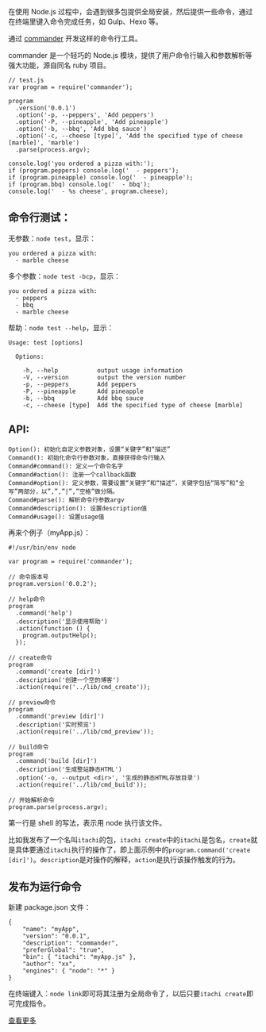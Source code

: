 在使用 Node.js 过程中，会遇到很多包提供全局安装，然后提供一些命令，通过在终端里键入命令完成任务，如 Gulp、Hexo 等。

通过 [commander](https://github.com/tj/commander.js) 开发这样的命令行工具。

commander 是一个轻巧的 Node.js 模块，提供了用户命令行输入和参数解析等强大功能，源自同名 ruby 项目。

```
// test.js
var program = require('commander');

program
  .version('0.0.1')
  .option('-p, --peppers', 'Add peppers')
  .option('-P, --pineapple', 'Add pineapple')
  .option('-b, --bbq', 'Add bbq sauce')
  .option('-c, --cheese [type]', 'Add the specified type of cheese [marble]', 'marble')
  .parse(process.argv);

console.log('you ordered a pizza with:');
if (program.peppers) console.log('  - peppers');
if (program.pineapple) console.log('  - pineapple');
if (program.bbq) console.log('  - bbq');
console.log('  - %s cheese', program.cheese);
```

## 命令行测试：

无参数：`node test`，显示：

```
you ordered a pizza with:
  - marble cheese
```

多个参数：`node test -bcp`，显示：

```
you ordered a pizza with:
  - peppers
  - bbq
  - marble cheese
```

帮助：`node test --help`，显示：

```
Usage: test [options]

  Options:

    -h, --help           output usage information
    -V, --version        output the version number
    -p, --peppers        Add peppers
    -P, --pineapple      Add pineapple
    -b, --bbq            Add bbq sauce
    -c, --cheese [type]  Add the specified type of cheese [marble]
```

## API:

```
Option(): 初始化自定义参数对象，设置“关键字”和“描述”
Command(): 初始化命令行参数对象，直接获得命令行输入
Command#command(): 定义一个命令名字
Command#action(): 注册一个callback函数
Command#option(): 定义参数，需要设置“关键字”和“描述”，关键字包括“简写”和“全写”两部分，以”,”,”|”,”空格”做分隔。
Command#parse(): 解析命令行参数argv
Command#description(): 设置description值
Command#usage(): 设置usage值
```

再来个例子（myApp.js）：

```
#!/usr/bin/env node

var program = require('commander');

// 命令版本号
program.version('0.0.2');

// help命令
program
  .command('help')
  .description('显示使用帮助')
  .action(function () {
    program.outputHelp();
  });

// create命令
program
  .command('create [dir]')
  .description('创建一个空的博客')
  .action(require('../lib/cmd_create'));

// preview命令
program
  .command('preview [dir]')
  .description('实时预览')
  .action(require('../lib/cmd_preview'));

// build命令
program
  .command('build [dir]')
  .description('生成整站静态HTML')
  .option('-o, --output <dir>', '生成的静态HTML存放目录')
  .action(require('../lib/cmd_build'));

// 开始解析命令
program.parse(process.argv);
```

第一行是 shell 的写法，表示用 node 执行该文件。

比如我发布了一个名叫`itachi`的包，`itachi create`中的`itachi`是包名，`create`就是具体要通过`itachi`执行的操作了，即上面示例中的`program.command('create [dir]')`。`description`是对操作的解释，`action`是执行该操作触发的行为。

## 发布为运行命令

新建 package.json 文件：

```
{
    "name": "myApp",
    "version": "0.0.1",
    "description": "commander",
    "preferGlobal": "true",
    "bin": { "itachi": "myApp.js" },
    "author": "xx",
    "engines": { "node": "*" }
}
```

在终端键入：`node link`即可将其注册为全局命令了，以后只要`itachi create`即可完成指令。

[查看更多](http://binbinliao.com/programming/commandline-nodejs.html)

